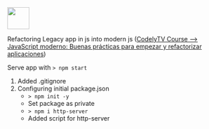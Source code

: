<img src="https://t4.ftcdn.net/jpg/02/80/34/13/240_F_280341313_lsJHWPiolNM2E5VbM9DSUwi6iven14zd.jpg" height="50"/>

Refactoring Legacy app in js into modern js ([CodelyTV Course --> JavaScript moderno: Buenas prácticas para empezar y refactorizar aplicaciones](https://pro.codely.com/library/javascript-moderno-buenas-practicas-para-empezar-y-refactorizar-aplicaciones-69571/209863/about/))

Serve app with
`> npm start`

1. Added .gitignore
2. Configuring initial package.json
   - `> npm init -y`
   - Set package as private
   - `> npm i http-server`
   - Added script for http-server
